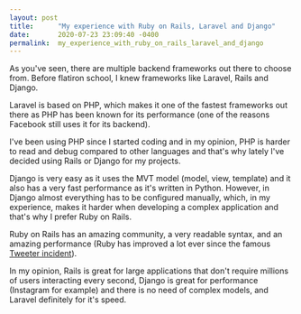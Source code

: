 ```yaml
---
layout: post
title:      "My experience with Ruby on Rails, Laravel and Django"
date:       2020-07-23 23:09:40 -0400
permalink:  my_experience_with_ruby_on_rails_laravel_and_django
---
```



As you've seen, there are multiple backend frameworks out there to choose from. Before flatiron school, I knew frameworks like Laravel, Rails and Django.

Laravel is based on PHP, which makes it one of the fastest frameworks out there as PHP has been known for its performance (one of the reasons Facebook still uses it for its backend).

I've been using PHP since I started coding and in my opinion, PHP is harder to read and debug compared to other languages and that's why lately I've decided using Rails or Django for my projects.

Django is very easy as it uses the MVT model (model, view, template) and it also has a very fast performance as it's written in Python. However, in Django almost everything has to be configured manually, which, in my experience, makes it harder when developing a complex application and that's why I prefer Ruby on Rails.

Ruby on Rails has an amazing community, a very readable syntax, and an amazing performance (Ruby has improved a lot ever since the famous[ Tweeter incident](https://money.cnn.com/2012/06/21/technology/twitter-down/index.htm)).

In my opinion, Rails is great for large applications that don't require millions of users interacting every second, Django is great for performance (Instagram for example) and there is no need of complex models, and Laravel definitely for it's speed.
